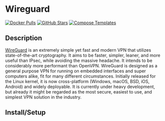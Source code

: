 # Wireguard

[![Docker Pulls](https://img.shields.io/docker/pulls/linuxserver/wireguard?style=flat-square&color=607D8B&label=docker%20pulls&logo=docker)](https://hub.docker.com/r/linuxserver/wireguard)
[![GitHub Stars](https://img.shields.io/github/stars/linuxserver/docker-wireguard?style=flat-square&color=607D8B&label=github%20stars&logo=github)](https://github.com/linuxserver/docker-wireguard)
[![Compose Templates](https://img.shields.io/static/v1?style=flat-square&color=607D8B&label=compose&message=templates)](https://github.com/GhostWriters/DockSTARTer/tree/main/compose/.apps/wireguard)

## Description

[WireGuard](https://www.wireguard.com/) is an extremely simple yet fast and
modern VPN that utilizes state-of-the-art cryptography. It aims to be faster,
simpler, leaner, and more useful than IPsec, while avoiding the massive
headache. It intends to be considerably more performant than OpenVPN. WireGuard
is designed as a general purpose VPN for running on embedded interfaces and
super computers alike, fit for many different circumstances. Initially released
for the Linux kernel, it is now cross-platform (Windows, macOS, BSD, iOS,
Android) and widely deployable. It is currently under heavy development, but
already it might be regarded as the most secure, easiest to use, and simplest
VPN solution in the industry.

## Install/Setup
